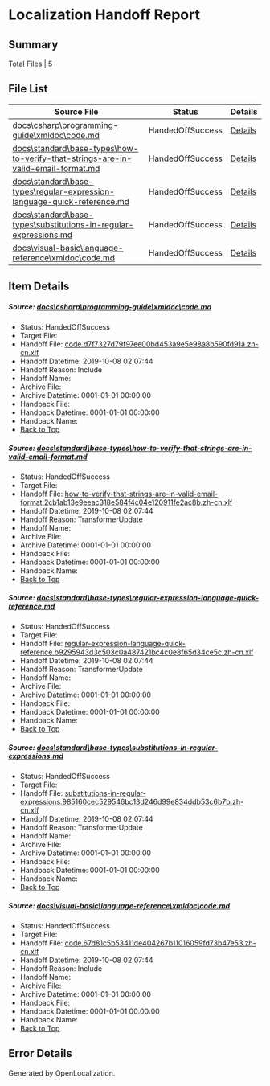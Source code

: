 # <a name='report-top'></a> Localization Handoff Report

## Summary
 Total Files | 5

## File List
 Source File | Status | Details 
 ----------- | ------ | ------- 
 [docs\csharp\programming-guide\xmldoc\code.md](https://github.com/OpenLocalizationTestOrg/docs/blob/f9ae43c1cac88dc83fee07b26d8333501f574532/docs/csharp/programming-guide/xmldoc/code.md) | HandedOffSuccess | [Details](#1c19f6060398483fc0c2140ee98687b315af91492087)
 [docs\standard\base-types\how-to-verify-that-strings-are-in-valid-email-format.md](https://github.com/OpenLocalizationTestOrg/docs/blob/f9ae43c1cac88dc83fee07b26d8333501f574532/docs/standard/base-types/how-to-verify-that-strings-are-in-valid-email-format.md) | HandedOffSuccess | [Details](#78210f9f007060551130812fcb5a9cd5b4728adc11875)
 [docs\standard\base-types\regular-expression-language-quick-reference.md](https://github.com/OpenLocalizationTestOrg/docs/blob/f9ae43c1cac88dc83fee07b26d8333501f574532/docs/standard/base-types/regular-expression-language-quick-reference.md) | HandedOffSuccess | [Details](#9224e78a422b20f33f19d05e43ed1e2ec8d1c5ce11889)
 [docs\standard\base-types\substitutions-in-regular-expressions.md](https://github.com/OpenLocalizationTestOrg/docs/blob/f9ae43c1cac88dc83fee07b26d8333501f574532/docs/standard/base-types/substitutions-in-regular-expressions.md) | HandedOffSuccess | [Details](#51e22407bd20cc6aa17b242948a83d698167590e11896)
 [docs\visual-basic\language-reference\xmldoc\code.md](https://github.com/OpenLocalizationTestOrg/docs/blob/f9ae43c1cac88dc83fee07b26d8333501f574532/docs/visual-basic/language-reference/xmldoc/code.md) | HandedOffSuccess | [Details](#5ddad477e48715c027104baf050959c51006e51213625)

## Item Details
##### <a name='1c19f6060398483fc0c2140ee98687b315af91492087'></a> Source: [docs\csharp\programming-guide\xmldoc\code.md](https://github.com/OpenLocalizationTestOrg/docs/blob/f9ae43c1cac88dc83fee07b26d8333501f574532/docs/csharp/programming-guide/xmldoc/code.md)
* Status: HandedOffSuccess
* Target File: 
* Handoff File: [code.d7f7327d79f97ee00bd453a9e5e98a8b590fd91a.zh-cn.xlf](https://github.com/OpenLocalizationTestOrg/docs.handoff/blob/8b46982bcb0226ddaaabaebabde71585159c23ee/ol-handoff/OpenLocalizationTestOrg/docs.zh-cn/master/vbcs_med-ht/code.d7f7327d79f97ee00bd453a9e5e98a8b590fd91a.zh-cn.xlf)
* Handoff Datetime: 2019-10-08 02:07:44
* Handoff Reason: Include
* Handoff Name: 
* Archive File: 
* Archive Datetime: 0001-01-01 00:00:00
* Handback File: 
* Handback Datetime: 0001-01-01 00:00:00
* Handback Name: 
* [Back to Top](#report-top)

##### <a name='78210f9f007060551130812fcb5a9cd5b4728adc11875'></a> Source: [docs\standard\base-types\how-to-verify-that-strings-are-in-valid-email-format.md](https://github.com/OpenLocalizationTestOrg/docs/blob/f9ae43c1cac88dc83fee07b26d8333501f574532/docs/standard/base-types/how-to-verify-that-strings-are-in-valid-email-format.md)
* Status: HandedOffSuccess
* Target File: 
* Handoff File: [how-to-verify-that-strings-are-in-valid-email-format.2cb1ab13e9eeac318e584f4c04e120911fe2ac8b.zh-cn.xlf](https://github.com/OpenLocalizationTestOrg/docs.handoff/blob/8b46982bcb0226ddaaabaebabde71585159c23ee/ol-handoff/OpenLocalizationTestOrg/docs.zh-cn/master/net-med-mt/how-to-verify-that-strings-are-in-valid-email-format.2cb1ab13e9eeac318e584f4c04e120911fe2ac8b.zh-cn.xlf)
* Handoff Datetime: 2019-10-08 02:07:44
* Handoff Reason: TransformerUpdate
* Handoff Name: 
* Archive File: 
* Archive Datetime: 0001-01-01 00:00:00
* Handback File: 
* Handback Datetime: 0001-01-01 00:00:00
* Handback Name: 
* [Back to Top](#report-top)

##### <a name='9224e78a422b20f33f19d05e43ed1e2ec8d1c5ce11889'></a> Source: [docs\standard\base-types\regular-expression-language-quick-reference.md](https://github.com/OpenLocalizationTestOrg/docs/blob/f9ae43c1cac88dc83fee07b26d8333501f574532/docs/standard/base-types/regular-expression-language-quick-reference.md)
* Status: HandedOffSuccess
* Target File: 
* Handoff File: [regular-expression-language-quick-reference.b9295943d3c503c0a487421bc4c0e8f65d34ce5c.zh-cn.xlf](https://github.com/OpenLocalizationTestOrg/docs.handoff/blob/8b46982bcb0226ddaaabaebabde71585159c23ee/ol-handoff/OpenLocalizationTestOrg/docs.zh-cn/master/net-med-mt/regular-expression-language-quick-reference.b9295943d3c503c0a487421bc4c0e8f65d34ce5c.zh-cn.xlf)
* Handoff Datetime: 2019-10-08 02:07:44
* Handoff Reason: TransformerUpdate
* Handoff Name: 
* Archive File: 
* Archive Datetime: 0001-01-01 00:00:00
* Handback File: 
* Handback Datetime: 0001-01-01 00:00:00
* Handback Name: 
* [Back to Top](#report-top)

##### <a name='51e22407bd20cc6aa17b242948a83d698167590e11896'></a> Source: [docs\standard\base-types\substitutions-in-regular-expressions.md](https://github.com/OpenLocalizationTestOrg/docs/blob/f9ae43c1cac88dc83fee07b26d8333501f574532/docs/standard/base-types/substitutions-in-regular-expressions.md)
* Status: HandedOffSuccess
* Target File: 
* Handoff File: [substitutions-in-regular-expressions.985160cec529546bc13d246d99e834ddb53c6b7b.zh-cn.xlf](https://github.com/OpenLocalizationTestOrg/docs.handoff/blob/8b46982bcb0226ddaaabaebabde71585159c23ee/ol-handoff/OpenLocalizationTestOrg/docs.zh-cn/master/net-med-mt/substitutions-in-regular-expressions.985160cec529546bc13d246d99e834ddb53c6b7b.zh-cn.xlf)
* Handoff Datetime: 2019-10-08 02:07:44
* Handoff Reason: TransformerUpdate
* Handoff Name: 
* Archive File: 
* Archive Datetime: 0001-01-01 00:00:00
* Handback File: 
* Handback Datetime: 0001-01-01 00:00:00
* Handback Name: 
* [Back to Top](#report-top)

##### <a name='5ddad477e48715c027104baf050959c51006e51213625'></a> Source: [docs\visual-basic\language-reference\xmldoc\code.md](https://github.com/OpenLocalizationTestOrg/docs/blob/f9ae43c1cac88dc83fee07b26d8333501f574532/docs/visual-basic/language-reference/xmldoc/code.md)
* Status: HandedOffSuccess
* Target File: 
* Handoff File: [code.67d81c5b53411de404267b11016059fd73b47e53.zh-cn.xlf](https://github.com/OpenLocalizationTestOrg/docs.handoff/blob/8b46982bcb0226ddaaabaebabde71585159c23ee/ol-handoff/OpenLocalizationTestOrg/docs.zh-cn/master/vbcs_lo-mt/code.67d81c5b53411de404267b11016059fd73b47e53.zh-cn.xlf)
* Handoff Datetime: 2019-10-08 02:07:44
* Handoff Reason: Include
* Handoff Name: 
* Archive File: 
* Archive Datetime: 0001-01-01 00:00:00
* Handback File: 
* Handback Datetime: 0001-01-01 00:00:00
* Handback Name: 
* [Back to Top](#report-top)


## Error Details

Generated by OpenLocalization.

